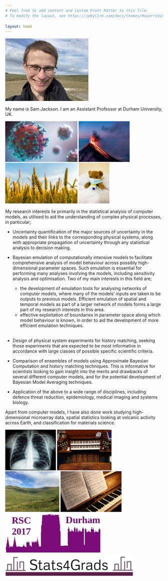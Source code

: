 ```yaml
---
# Feel free to add content and custom Front Matter to this file.
# To modify the layout, see https://jekyllrb.com/docs/themes/#overriding-theme-defaults

layout: home
---
```

<img src="pics/me.jpg" height="200">

My name is Sam Jackson.  I am an Assistant Professor at Durham University, UK.  

<img src="pics/virus.jpg" height="130">
<img src="pics/volcano.jpg" height="130">
<img src="pics/wheat.jpg" height="130">
<img src="pics/flu.jpg" height="130">

My research interests lie primarily in the statistical analysis of computer models, as utilised to aid the understanding of complex physical processes, in particular;

- Uncertainty quantification of the major sources of uncertainty in the models and their links to the corresponding physical systems, along with appropriate propagation of uncertainty through any statistical analysis to decision making.

- Bayesian emulation of computationally intensive models to facilitate comprehensive analysis of model behaviour across possibly high-dimensional parameter spaces. Such emulation is essential for performing many analyses involving the models, including sensitivity analysis and optimisation. Two of my main interests in this field are;
  - the development of emulation tools for analysing networks of computer models, where many of the models’ inputs are taken to be outputs to previous models. Efficient emulation of spatial and temporal models as part of a larger network of models forms a large part of my research interests in this area.
  - effective exploitation of boundaries in parameter space along which model behaviour is known, in order to aid the development of more efficient emulation techniques.  
   <br />
- Design of physical system experiments for history matching, seeking those experiments that are expected to be most informative in accordance with large classes of possible specific scientific criteria.

- Comparison of ensembles of models using Approximate Bayesian Computation and history matching techniques. This is informative for scientists looking to gain insight into the merits and drawbacks of several different computer models, and for the potential development of Bayesian Model Averaging techniques.

- Application of the above to a wide range of disciplines, including defence threat reduction, epidemiology, medical imaging and systems biology.

Apart from computer models, I have also done work studying high-dimensional microarray data, spatial statistics looking at volcanic activity across Earth, and classification for materials science.

<img src="pics/xray.jpg" height="130">
<img src="pics/organ.jpg" height="130">
<img src="pics/snowdonia.jpg" height="130">
<img src="pics/music.jpg" height="130">

<img src="pics/rsc2017logo.jpg" height="130">
<img src="pics/stats4gradslogo.jpg" height="70">
